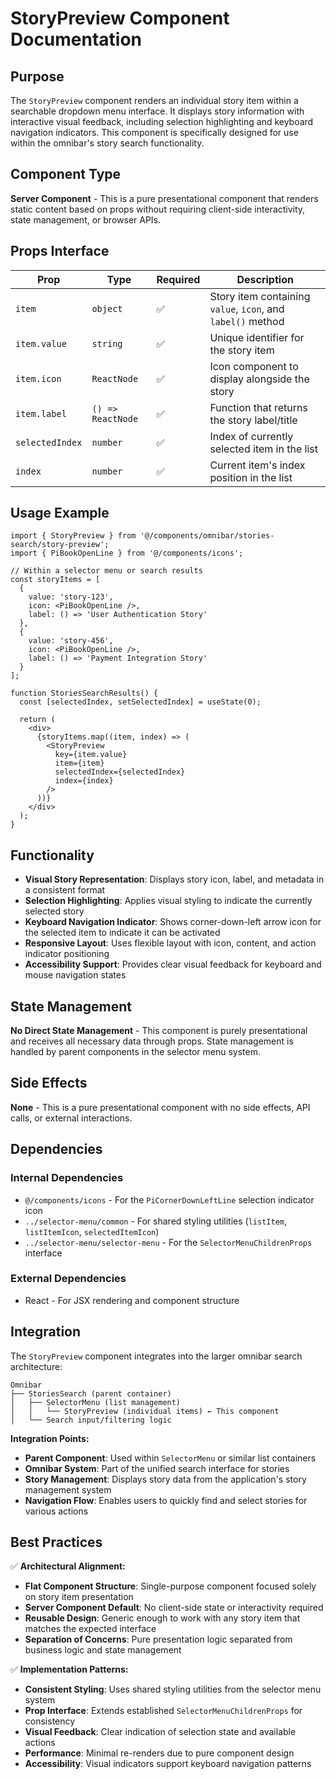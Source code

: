 # StoryPreview Component Documentation

## Purpose

The `StoryPreview` component renders an individual story item within a searchable dropdown menu interface. It displays story information with interactive visual feedback, including selection highlighting and keyboard navigation indicators. This component is specifically designed for use within the omnibar's story search functionality.

## Component Type

**Server Component** - This is a pure presentational component that renders static content based on props without requiring client-side interactivity, state management, or browser APIs.

## Props Interface

| Prop | Type | Required | Description |
|------|------|----------|-------------|
| `item` | `object` | ✅ | Story item containing `value`, `icon`, and `label()` method |
| `item.value` | `string` | ✅ | Unique identifier for the story item |
| `item.icon` | `ReactNode` | ✅ | Icon component to display alongside the story |
| `item.label` | `() => ReactNode` | ✅ | Function that returns the story label/title |
| `selectedIndex` | `number` | ✅ | Index of currently selected item in the list |
| `index` | `number` | ✅ | Current item's index position in the list |

## Usage Example

```tsx
import { StoryPreview } from '@/components/omnibar/stories-search/story-preview';
import { PiBookOpenLine } from '@/components/icons';

// Within a selector menu or search results
const storyItems = [
  {
    value: 'story-123',
    icon: <PiBookOpenLine />,
    label: () => 'User Authentication Story'
  },
  {
    value: 'story-456', 
    icon: <PiBookOpenLine />,
    label: () => 'Payment Integration Story'
  }
];

function StoriesSearchResults() {
  const [selectedIndex, setSelectedIndex] = useState(0);
  
  return (
    <div>
      {storyItems.map((item, index) => (
        <StoryPreview
          key={item.value}
          item={item}
          selectedIndex={selectedIndex}
          index={index}
        />
      ))}
    </div>
  );
}
```

## Functionality

- **Visual Story Representation**: Displays story icon, label, and metadata in a consistent format
- **Selection Highlighting**: Applies visual styling to indicate the currently selected story
- **Keyboard Navigation Indicator**: Shows corner-down-left arrow icon for the selected item to indicate it can be activated
- **Responsive Layout**: Uses flexible layout with icon, content, and action indicator positioning
- **Accessibility Support**: Provides clear visual feedback for keyboard and mouse navigation states

## State Management

**No Direct State Management** - This component is purely presentational and receives all necessary data through props. State management is handled by parent components in the selector menu system.

## Side Effects

**None** - This is a pure presentational component with no side effects, API calls, or external interactions.

## Dependencies

### Internal Dependencies
- `@/components/icons` - For the `PiCornerDownLeftLine` selection indicator icon
- `../selector-menu/common` - For shared styling utilities (`listItem`, `listItemIcon`, `selectedItemIcon`)
- `../selector-menu/selector-menu` - For the `SelectorMenuChildrenProps` interface

### External Dependencies
- React - For JSX rendering and component structure

## Integration

The `StoryPreview` component integrates into the larger omnibar search architecture:

```
Omnibar
├── StoriesSearch (parent container)
│   ├── SelectorMenu (list management)
│   │   └── StoryPreview (individual items) ← This component
│   └── Search input/filtering logic
```

**Integration Points:**
- **Parent Component**: Used within `SelectorMenu` or similar list containers
- **Omnibar System**: Part of the unified search interface for stories
- **Story Management**: Displays story data from the application's story management system
- **Navigation Flow**: Enables users to quickly find and select stories for various actions

## Best Practices

✅ **Architectural Alignment:**
- **Flat Component Structure**: Single-purpose component focused solely on story item presentation
- **Server Component Default**: No client-side state or interactivity required
- **Reusable Design**: Generic enough to work with any story item that matches the expected interface
- **Separation of Concerns**: Pure presentation logic separated from business logic and state management

✅ **Implementation Patterns:**
- **Consistent Styling**: Uses shared styling utilities from the selector menu system
- **Prop Interface**: Extends established `SelectorMenuChildrenProps` for consistency
- **Visual Feedback**: Clear indication of selection state and available actions
- **Performance**: Minimal re-renders due to pure component design
- **Accessibility**: Visual indicators support keyboard navigation patterns